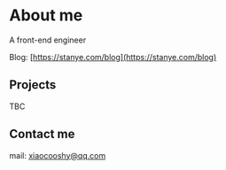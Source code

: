 # About me

A front-end engineer

Blog: [https://stanye.com/blog](https://stanye.com/blog)

## Projects

TBC

## Contact me

mail: xiaocooshy@qq.com